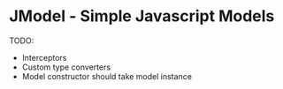 JModel - Simple Javascript Models
=======


TODO:
* Interceptors
* Custom type converters
* Model constructor should take model instance